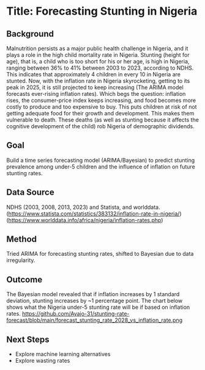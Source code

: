 # Title: Forecasting Stunting in Nigeria

## Background
Malnutrition persists as a major public health challenge in Nigeria, and it plays a role in the high child mortality rate in Nigeria. Stunting (height for age), that is, a child who is too short for his or her age, is high in Nigeria, ranging between 36% to 41% between 2003 to 2023, according to NDHS. This indicates that approximately 4 children in every 10 in Nigeria are stunted. Now, with the inflation rate in Nigeria skyrocketing, getting to its peak in 2025, it is still projected to keep increasing (The ARIMA model forecasts ever-rising inflation rates). Which begs the question: inflation rises, the consumer-price index keeps increasing, and food becomes more costly to produce and too expensive to buy. This puts children at risk of not getting adequate food for their growth and development. This makes them vulnerable to death. These deaths (as well as stunting because it affects the cognitive development of the child) rob Nigeria of demographic dividends.

## Goal
Build a time series forecasting model (ARIMA/Bayesian) to predict stunting prevalence among under-5 children and the influence of inflation on future stunting rates.

## Data Source
NDHS (2003, 2008, 2013, 2023) and Statista, and worlddata. (https://www.statista.com/statistics/383132/inflation-rate-in-nigeria/) (https://www.worlddata.info/africa/nigeria/inflation-rates.php)

## Method
Tried ARIMA for forecasting stunting rates, shifted to Bayesian due to data irregularity.

## Outcome
The Bayesian model revealed that if inflation increases by 1 standard deviation, stunting increases by ~1 percentage point. The chart below shows what the Nigeria under-5 stunting rate will be if based on inflation rates.
https://github.com/Ayajo-31/stunting-rate-forecast/blob/main/forecast_stunting_rate_2028_vs_inflation_rate.png 

## Next Steps
- Explore machine learning alternatives
- Explore wasting rates
